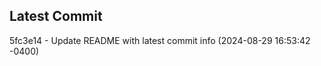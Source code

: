 
## Latest Commit
5fc3e14 - Update README with latest commit info (2024-08-29 16:53:42 -0400) <Yunxi-Zhou>
